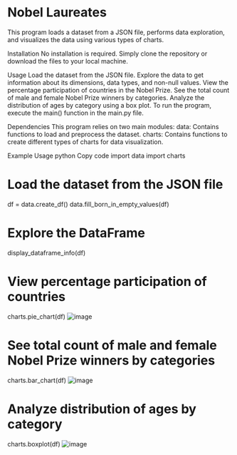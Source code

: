 # Nobel Laureates

This program loads a dataset from a JSON file, performs data exploration, and visualizes the data using various types of charts.

Installation
No installation is required. Simply clone the repository or download the files to your local machine.

Usage
Load the dataset from the JSON file.
Explore the data to get information about its dimensions, data types, and non-null values.
View the percentage participation of countries in the Nobel Prize.
See the total count of male and female Nobel Prize winners by categories.
Analyze the distribution of ages by category using a box plot.
To run the program, execute the main() function in the main.py file.

Dependencies
This program relies on two main modules:
data: Contains functions to load and preprocess the dataset.
charts: Contains functions to create different types of charts for data visualization.

Example Usage
python
Copy code
import data
import charts

# Load the dataset from the JSON file
df = data.create_df()
data.fill_born_in_empty_values(df)

# Explore the DataFrame
display_dataframe_info(df)

# View percentage participation of countries
charts.pie_chart(df)
![image](https://github.com/adrgryn/Nobel_Laureates_hs/assets/87693497/cb3f3b6b-f2d7-47c5-ab19-064e08493d39)

# See total count of male and female Nobel Prize winners by categories
charts.bar_chart(df)
![image](https://github.com/adrgryn/Nobel_Laureates_hs/assets/87693497/48bbdf8e-755b-43f2-bbed-dc60817c718a)

# Analyze distribution of ages by category
charts.boxplot(df)
![image](https://github.com/adrgryn/Nobel_Laureates_hs/assets/87693497/08b0d1dc-1f15-47f9-9353-35a06d2885bb)

